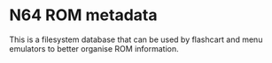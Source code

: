 # N64 ROM metadata

This is a filesystem database that can be used by flashcart and menu emulators to better organise ROM information.